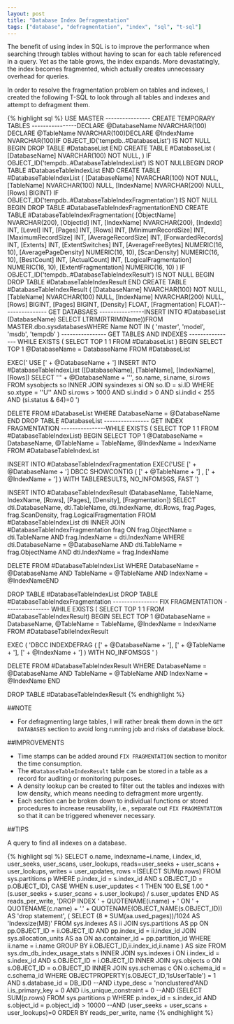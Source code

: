 ```yaml
---
layout: post
title: "Database Index Defragmentation"
tags: ["database", "defragmentation", "index", "sql", "t-sql"]
---
```


<div class="message">
The benefit of using index in SQL is to improve the performance when searching through tables without having to scan for each table referenced in a query. Yet as the table grows, the index expands. More devastatingly, the index becomes fragmented, which actually creates unnecessary overhead for queries.
</div>

In order to resolve the fragmentation problem on tables and indexes, I created the following T-SQL to look through all tables and indexes and attempt to defragment them.

{% highlight sql %}
USE MASTER
  ---------------- CREATE TEMPORARY TABLES ----------------DECLARE @DatabaseName NVARCHAR(100) DECLARE @TableName NVARCHAR(100)DECLARE @IndexName NVARCHAR(100)IF OBJECT_ID('tempdb..#DatabaseList') IS NOT NULL BEGIN
   DROP TABLE #DatabaseList END
CREATE TABLE #DatabaseList (
   [DatabaseName] NVARCHAR(100) NOT NULL,
) IF OBJECT_ID('tempdb..#DatabaseTableIndexList') IS NOT NULLBEGIN
   DROP TABLE #DatabaseTableIndexList END
CREATE TABLE #DatabaseTableIndexList (
   [DatabaseName] NVARCHAR(100) NOT NULL,
   [TableName] NVARCHAR(100) NULL,
   [IndexName] NVARCHAR(200) NULL,
   [Rows] BIGINT) IF OBJECT_ID('tempdb..#DatabaseTableIndexFragmentation') IS NOT NULL BEGIN
   DROP TABLE #DatabaseTableIndexFragmentationEND
CREATE TABLE #DatabaseTableIndexFragmentation(
   [ObjectName] NVARCHAR(200),
   [ObjectId] INT,
   [IndexName] NVARCHAR(200),
   [IndexId] INT,
   [Level] INT,
   [Pages] INT,
   [Rows] INT,
   [MinimumRecordSize] INT,
   [MaximumRecordSize] INT,
   [AverageRecordSize] INT,
   [ForwardedRecords] INT,
   [Extents] INT,
   [ExtentSwitches] INT,
   [AverageFreeBytes] NUMERIC(16, 10),
   [AveragePageDensity] NUMERIC(16, 10),
   [ScanDensity] NUMERIC(16, 10),
   [BestCount] INT,
   [ActualCount] INT,
   [LogicalFragmentation] NUMERIC(16, 10),
   [ExtentFragmentation] NUMERIC(16, 10)
) IF OBJECT_ID('tempdb..#DatabaseTableIndexResult') IS NOT NULL BEGIN
   DROP TABLE #DatabaseTableIndexResult END
CREATE TABLE #DatabaseTableIndexResult (
   [DatabaseName] NVARCHAR(100) NOT NULL,
   [TableName] NVARCHAR(100) NULL,
   [IndexName] NVARCHAR(200) NULL,
   [Rows] BIGINT,
   [Pages] BIGINT,
   [Density] FLOAT,
   [Fragmentation] FLOAT)---------------- GET DATABSAES ----------------INSERT INTO #DatabaseList (DatabaseName) SELECT LTRIM(RTRIM(Name))FROM MASTER.dbo.sysdatabasesWHERE Name NOT IN ( 'master', 'model', 'msdb', 'tempdb' ) ---------------- GET TABLES AND INDEXES ---------------- WHILE EXISTS ( SELECT TOP 1 1 FROM #DatabaseList ) BEGIN
   SELECT TOP 1 @DatabaseName = DatabaseName
   FROM #DatabaseList

   EXEC('
USE [' + @DatabaseName + ']
INSERT INTO #DatabaseTableIndexList ([DatabaseName], [TableName], [IndexName], [Rows])
SELECT ''' + @DatabaseName + ''', so.name, si.name, si.rows
FROM sysobjects so
INNER JOIN sysindexes si ON so.ID = si.ID
WHERE so.xtype = ''U'' AND si.rows > 1000 AND si.indid > 0 AND si.indid < 255 AND (si.status & 64)=0
')

   DELETE FROM #DatabaseList
   WHERE DatabaseName = @DatabaseName END
DROP TABLE #DatabaseList ---------------- GET INDEX FRAGMENTATION ----------------WHILE EXISTS ( SELECT TOP 1 1 FROM #DatabaseTableIndexList) BEGIN
   SELECT TOP 1
       @DatabaseName = DatabaseName,
       @TableName = TableName,
       @IndexName = IndexName
   FROM #DatabaseTableIndexList

   INSERT INTO #DatabaseTableIndexFragmentation
   EXEC('USE [' + @DatabaseName + '] DBCC SHOWCONTIG ( [' + @TableName + '] , [' + @IndexName + '] ) WITH TABLERESULTS, NO_INFOMSGS, FAST ')

   INSERT INTO #DatabaseTableIndexResult (DatabaseName, TableName, IndexName, [Rows], [Pages], [Density], [Fragmentation])
   SELECT dti.DatabaseName, dti.TableName, dti.IndexName, dti.Rows, frag.Pages, frag.ScanDensity, frag.LogicalFragmentation
   FROM #DatabaseTableIndexList dti
   INNER JOIN #DatabaseTableIndexFragmentation frag ON frag.ObjectName = dti.TableName AND frag.IndexName = dti.IndexName
   WHERE dti.DatabaseName = @DatabaseName AND dti.TableName = frag.ObjectName AND dti.IndexName = frag.IndexName

   DELETE FROM #DatabaseTableIndexList
   WHERE DatabaseName = @DatabaseName AND TableName = @TableName AND IndexName = @IndexNameEND

DROP TABLE #DatabaseTableIndexList DROP TABLE #DatabaseTableIndexFragmentation ---------------- FIX FRAGMENTATION ---------------- WHILE EXISTS ( SELECT TOP 1 1 FROM #DatabaseTableIndexResult) BEGIN
   SELECT TOP 1
       @DatabaseName =  DatabaseName,
       @TableName = TableName,
       @IndexName = IndexName
   FROM #DatabaseTablleIndexResult

   EXEC ( 'DBCC INDEXDEFRAG ( [' + @DatabaseName + '], [' + @TableName + '], [' + @IndexName + '] ) WITH NO_INFOMSGS ' )

   DELETE FROM #DatabaseTableIndexResult
   WHERE DatabaseName = @DatabaseName AND TableName = @TableName AND IndexName = @IndexName END

DROP TABLE #DatabaseTableIndexResult
{% endhighlight %}

##NOTE

- For defragmenting large tables, I will rather break them down in the `GET DATABASES` section to avoid long running job and risks of database block.

##IMPROVEMENTS

- Time stamps can be added around `FIX FRAGMENTATION` section to monitor the time consumption.
- The `#DatabaseTableIndexResult` table can be stored in a table as a record for auditing or monitoring purposes.
- A density lookup can be created to filter out the tables and indexes with low density, which means needing to defragment more urgently.
- Each section can be broken down to individual functions or stored procedures to increase reusability, i.e., separate out `FIX FRAGMENTATION` so that it can be triggered whenever necessary.

##TIPS

A query to find all indexes on a database.  

{% highlight sql %}
SELECT
   o.name,
   indexname=i.name,
   i.index_id,
   user_seeks,
   user_scans,
   user_lookups,
   reads=user_seeks + user_scans + user_lookups,
   writes =  user_updates,
   rows =(SELECT SUM(p.rows) FROM sys.partitions p WHERE p.index_id = s.index_id AND s.OBJECT_ID = p.OBJECT_ID),
   CASE WHEN s.user_updates < 1 THEN 100 ELSE 1.00 *(s.user_seeks + s.user_scans + s.user_lookups) / s.user_updates END AS reads_per_write,
   'DROP INDEX ' + QUOTENAME(i.name) + ' ON ' + QUOTENAME(c.name) + '.' + QUOTENAME(OBJECT_NAME(s.OBJECT_ID)) AS 'drop statement',
   (
       SELECT (8 * SUM(aa.used_pages))/1024 AS 'Indexsize(MB)'
       FROM sys.indexes AS ii JOIN sys.partitions AS pp ON pp.OBJECT_ID = ii.OBJECT_ID AND pp.index_id = ii.index_id
       JOIN sys.allocation_units AS aa ON aa.container_id = pp.partition_id
       WHERE ii.name = i.name
       GROUP BY ii.OBJECT_ID,ii.index_id,ii.name
   ) AS size FROM sys.dm_db_index_usage_stats s INNER JOIN sys.indexes i ON i.index_id = s.index_id AND s.OBJECT_ID = i.OBJECT_ID INNER JOIN sys.objects o ON s.OBJECT_ID = o.OBJECT_ID INNER JOIN sys.schemas c ON o.schema_id = c.schema_id WHERE OBJECTPROPERTY(s.OBJECT_ID,'IsUserTable') = 1 AND s.database_id = DB_ID()  --AND i.type_desc = 'nonclustered'AND i.is_primary_key = 0 AND i.is_unique_constraint = 0 --AND (SELECT SUM(p.rows) FROM sys.partitions p  WHERE p.index_id = s.index_id AND s.object_id = p.object_id) > 10000
--AND (user_seeks + user_scans + user_lookups)=0 ORDER BY reads_per_write, name
{% endhighlight %}
